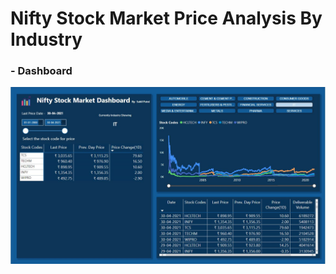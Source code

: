 # Nifty Stock Market Price Analysis By Industry

### - Dashboard
![alt tag](https://github.com/sahilpatni95/Data-Analytics-Bootcamp/blob/main/Coursathon%20Challenges/Stock%20Analysis/new%20Capture.JPG)
